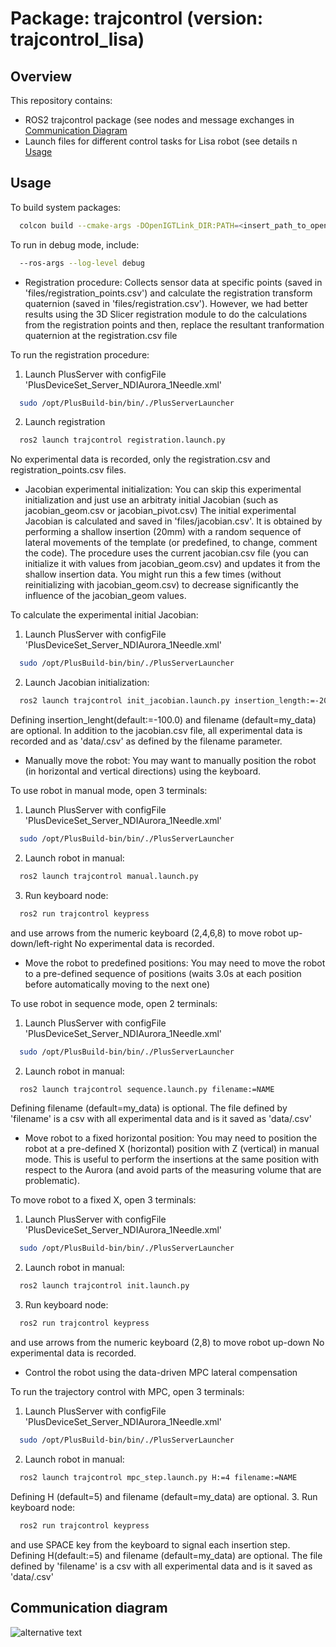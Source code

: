 Package: trajcontrol (version: trajcontrol_lisa)
===============================

Overview
--------
This repository contains:

- ROS2 trajcontrol package (see nodes and message exchanges in [Communication Diagram](#comm_diagram)
- Launch files for different control tasks for Lisa robot (see details n [Usage](#usage)

Usage <a name="usage"></a>
-----

To build system packages:
```bash
  colcon build --cmake-args -DOpenIGTLink_DIR:PATH=<insert_path_to_openigtlink>/OpenIGTLink-build --symlink-install
```

To run in debug mode, include:
```bash
  --ros-args --log-level debug
```

- Registration procedure:
Collects sensor data at specific points (saved in 'files/registration_points.csv') and calculate the registration transform quaternion (saved in 'files/registration.csv'). However, we had better results using the 3D Slicer registration module to do the calculations from the registration points and then, replace the resultant tranformation quaternion at the registration.csv file

To run the registration procedure:
1. Launch PlusServer with configFile 'PlusDeviceSet_Server_NDIAurora_1Needle.xml'
```bash
  sudo /opt/PlusBuild-bin/bin/./PlusServerLauncher
```
2. Launch registration
```bash
  ros2 launch trajcontrol registration.launch.py
```
No experimental data is recorded, only the registration.csv  and registration_points.csv files.

- Jacobian experimental initialization:
You can skip this experimental initialization and just use an arbitraty initial Jacobian (such as jacobian_geom.csv or jacobian_pivot.csv)
The initial experimental Jacobian is calculated and saved in 'files/jacobian.csv'. It is obtained by performing a shallow insertion (20mm) with a random sequence of lateral movements of the template (or predefined, to change, comment the code). 
The procedure uses the current jacobian.csv file (you can initialize it with values from jacobian_geom.csv) and updates it from the shallow insertion data. You might run this a few times (without reinitializing with jacobian_geom.csv) to decrease significantly the influence of the jacobian_geom values.

To calculate the experimental initial Jacobian:
1. Launch PlusServer with configFile 'PlusDeviceSet_Server_NDIAurora_1Needle.xml'
```bash
  sudo /opt/PlusBuild-bin/bin/./PlusServerLauncher
```
2. Launch Jacobian initialization:
```bash
  ros2 launch trajcontrol init_jacobian.launch.py insertion_length:=-20.0 filename:=NAME
```
Defining insertion_lenght(default:=-100.0) and filename (default=my_data) are optional.
In addition to the jacobian.csv file, all experimental data is recorded and as 'data/<NAME>.csv' as defined by the filename parameter.

- Manually move the robot:
You may want to manually position the robot (in horizontal and vertical directions) using the keyboard. 

To use robot in manual mode, open 3 terminals:
1. Launch PlusServer with configFile 'PlusDeviceSet_Server_NDIAurora_1Needle.xml'
```bash
  sudo /opt/PlusBuild-bin/bin/./PlusServerLauncher
```
2. Launch robot in manual:
```bash
  ros2 launch trajcontrol manual.launch.py
```
3. Run keyboard node:
```bash
  ros2 run trajcontrol keypress
```
and use arrows from the numeric keyboard (2,4,6,8) to move robot up-down/left-right
No experimental data is recorded.

- Move the robot to predefined positions:
You may need to move the robot to a pre-defined sequence of positions (waits 3.0s at each position before automatically moving to the next one)

To use robot in sequence mode, open 2 terminals:
1. Launch PlusServer with configFile 'PlusDeviceSet_Server_NDIAurora_1Needle.xml'
```bash
  sudo /opt/PlusBuild-bin/bin/./PlusServerLauncher
```
2. Launch robot in manual:
```bash
  ros2 launch trajcontrol sequence.launch.py filename:=NAME
```
Defining filename (default=my_data) is optional.
The file defined by 'filename' is a csv with all experimental data and is it saved as 'data/<NAME>.csv'

- Move robot to a fixed horizontal position:
You may need to position the robot at a pre-defined X (horizontal) position with Z (vertical) in manual mode.
This is useful to perform the insertions at the same position with respect to the Aurora (and avoid parts of the measuring volume that are problematic).

To move robot to a fixed X, open 3 terminals:
1. Launch PlusServer with configFile 'PlusDeviceSet_Server_NDIAurora_1Needle.xml'
```bash
  sudo /opt/PlusBuild-bin/bin/./PlusServerLauncher
```
2. Launch robot in manual:
```bash
  ros2 launch trajcontrol init.launch.py
```
3. Run keyboard node:
```bash
  ros2 run trajcontrol keypress
```
and use arrows from the numeric keyboard (2,8) to move robot up-down
No experimental data is recorded.

- Control the robot using the data-driven MPC lateral compensation

To run the trajectory control with MPC, open 3 terminals:
1. Launch PlusServer with configFile 'PlusDeviceSet_Server_NDIAurora_1Needle.xml'
```bash
  sudo /opt/PlusBuild-bin/bin/./PlusServerLauncher
```
2. Launch robot in manual:
```bash
  ros2 launch trajcontrol mpc_step.launch.py H:=4 filename:=NAME 
```
Defining H (default=5) and filename (default=my_data) are optional.
3. Run keyboard node:
```bash
  ros2 run trajcontrol keypress
```
and use SPACE key from the keyboard to signal each insertion step.
Defining H(default:=5) and filename (default=my_data) are optional.
The file defined by 'filename' is a csv with all experimental data and is it saved as 'data/<NAME>.csv'


Communication diagram <a name="comm_diagram"></a>
-----
![alternative text](http://www.plantuml.com/plantuml/proxy?cache=no&src=https://raw.github.com/maribernardes/trajcontrol_lisa/main/comm_diagram.txt)

